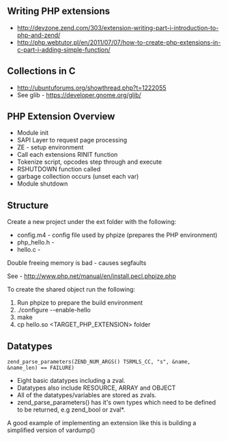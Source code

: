 Writing PHP extensions
----------------------

* http://devzone.zend.com/303/extension-writing-part-i-introduction-to-php-and-zend/
* http://php.webtutor.pl/en/2011/07/07/how-to-create-php-extensions-in-c-part-i-adding-simple-function/

Collections in C
----------------

* http://ubuntuforums.org/showthread.php?t=1222055
* See glib - https://developer.gnome.org/glib/

PHP Extension Overview
----------------------

* Module init
* SAPI Layer to request page processing
* ZE - setup environment
* Call each extensions RINIT function
* Tokenize script, opcodes step through and execute
* RSHUTDOWN function called
* garbage collection occurs (unset each var)
* Module shutdown

Structure
---------

Create a new project under the ext folder with the following:
* config.m4 - config file used by phpize (prepares the PHP environment)
* php_hello.h - 
* hello.c - 

Double freeing memory is bad - causes segfaults

See - http://www.php.net/manual/en/install.pecl.phpize.php

To create the shared object run the following:

1. Run phpize to prepare the build environment
2. ./configure --enable-hello
3. make
4. cp hello.so <TARGET_PHP_EXTENSION> folder

Datatypes
---------

    zend_parse_parameters(ZEND_NUM_ARGS() TSRMLS_CC, "s", &name, &name_len) == FAILURE)

* Eight basic datatypes including a zval.  
* Datatypes also include RESOURCE, ARRAY and OBJECT
* All of the datatypes/variables are stored as zvals.
* zend_parse_parameters() has it's own types which need to be defined to be returned, e.g zend_bool or zval*.

A good example of implementing an extension like this is building a simplified version of vardump()

